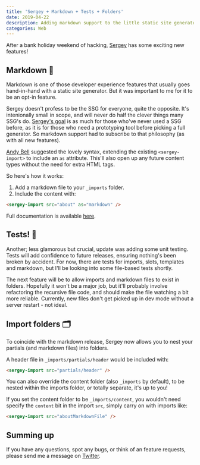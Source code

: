 ```yaml
---
title: 'Sergey + Markdown + Tests + Folders'
date: 2019-04-22
description: Adding markdown support to the little static site generator
categories: Web
---
```


After a bank holiday weekend of hacking, [Sergey](https://sergey.cool) has some exciting new features!

## Markdown 📝

Markdown is one of those developer experience features that usually goes hand-in-hand with a static site generator. But it was important to me for it to be an opt-in feature.

Sergey doesn't profess to be the SSG for everyone, quite the opposite. It's intenionally small in scope, and will never do half the clever things many SSG's do. [Sergey's goal](https://sergey.cool/#what-is-sergey) is as much for those who've never used a SSG before, as it is for those who need a prototyping tool before picking a full generator. So markdown support had to subscribe to that philosophy (as with all new features).

[Andy Bell](https://twitter.com/andybelldesign/status/1118062931747512320) suggested the lovely syntax, extending the existing `<sergey-import>` to include an `as` attribute. This'll also open up any future content types without the need for extra HTML tags.

So here's how it works:

1. Add a markdown file to your `_imports` folder.
2. Include the content with:

```html
<sergey-import src="about" as="markdown" />
```

Full documentation is available [here](https://sergey.cool/markdown/).

## Tests! 🙌

Another; less glamorous but crucial, update was adding some unit testing. Tests will add confidence to future releases, ensuring nothing's been broken by accident. For now, there are tests for imports, slots, templates and markdown, but I'll be looking into some file-based tests shortly.

The next feature will be to allow imports and markdown files to exist in folders. Hopefully it won't be a major job, but it'll probably involve refactoring the recursive file code, and should make the file watching a bit more reliable. Currently, new files don't get picked up in dev mode without a server restart - not ideal.

## Import folders 🗂

To coincide with the markdown release, Sergey now allows you to nest your partials (and markdown files) into folders.

A header file in `_imports/partials/header` would be included with:

```html
<sergey-import src="partials/header" />
```

You can also override the content folder (also `_imports` by default), to be nested within the imports folder, or totally separate, it's up to you!

If you set the content folder to be `_imports/content`, you wouldn't need specify the `content` bit in the import `src`, simply carry on with imports like:

```html
<sergey-import src="aboutMarkdownFile" />
```

## Summing up

If you have any questions, spot any bugs, or think of an feature requests, please send me a message on [Twitter](https://twitter.com/trysmudford).
